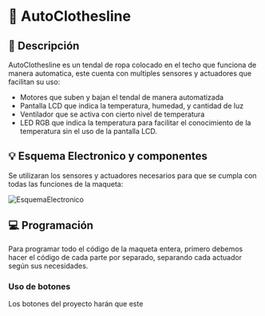 # 🤖 AutoClothesline

## 📄 Descripción

AutoClothesline es un tendal de ropa colocado en el techo que funciona de manera automatica, este cuenta con multiples sensores y actuadores que facilitan su uso:

- Motores que suben y bajan el tendal de manera automatizada
- Pantalla LCD que indica la temperatura, humedad, y cantidad de luz
- Ventilador que se activa con cierto nivel de temperatura
- LED RGB que indica la temperatura para facilitar el conocimiento de la temperatura sin el uso de la pantalla LCD.

## 💡 Esquema Electronico y componentes

Se utilizaran los sensores y actuadores necesarios para que se cumpla con todas las funciones de la maqueta:

![EsquemaElectronico](https://github.com/SiploxT/AutoClothesline/assets/102182731/2975ebbe-1455-4753-9db8-1db2c21e3a8f)

## 💻 Programación

Para programar todo el código de la maqueta entera, primero debemos hacer el código de cada parte por separado, separando cada actuador según sus necesidades.

### Uso de botones

Los botones del proyecto harán  que este 
